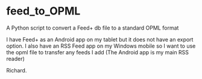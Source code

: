 # feed_to_OPML
A Python script to convert a Feed+ db file to a standard OPML format

I have Feed+ as an Android app on my tablet but it does not have an export option. I also have an RSS Feed app on my Windows mobile so I want to use the opml file to transfer any feeds I add (The Android app is my main RSS reader)

Richard.
